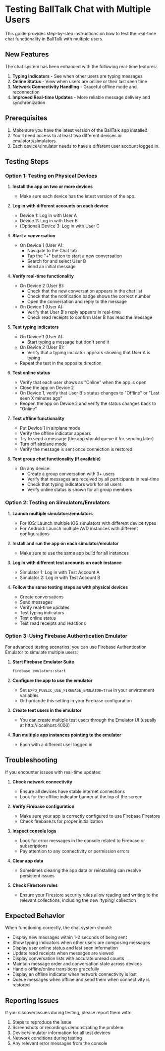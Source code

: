 # Testing BallTalk Chat with Multiple Users

This guide provides step-by-step instructions on how to test the real-time chat functionality in BallTalk with multiple users.

## New Features

The chat system has been enhanced with the following real-time features:

1. **Typing Indicators** - See when other users are typing messages
2. **Online Status** - View when users are online or their last seen time
3. **Network Connectivity Handling** - Graceful offline mode and reconnection
4. **Improved Real-time Updates** - More reliable message delivery and synchronization

## Prerequisites

1. Make sure you have the latest version of the BallTalk app installed.
2. You'll need access to at least two different devices or emulators/simulators.
3. Each device/simulator needs to have a different user account logged in.

## Testing Steps

### Option 1: Testing on Physical Devices

1. **Install the app on two or more devices**
   - Make sure each device has the latest version of the app.

2. **Log in with different accounts on each device**
   - Device 1: Log in with User A
   - Device 2: Log in with User B
   - (Optional) Device 3: Log in with User C

3. **Start a conversation**
   - On Device 1 (User A):
     - Navigate to the Chat tab
     - Tap the "+" button to start a new conversation
     - Search for and select User B
     - Send an initial message

4. **Verify real-time functionality**
   - On Device 2 (User B):
     - Check that the new conversation appears in the chat list
     - Check that the notification badge shows the correct number
     - Open the conversation and reply to the message
   - On Device 1 (User A):
     - Verify that User B's reply appears in real-time
     - Check read receipts to confirm User B has read the message

5. **Test typing indicators**
   - On Device 1 (User A):
     - Start typing a message but don't send it
   - On Device 2 (User B):
     - Verify that a typing indicator appears showing that User A is typing
   - Repeat the test in the opposite direction

6. **Test online status**
   - Verify that each user shows as "Online" when the app is open
   - Close the app on Device 2
   - On Device 1, verify that User B's status changes to "Offline" or "Last seen X minutes ago"
   - Reopen the app on Device 2 and verify the status changes back to "Online"

7. **Test offline functionality**
   - Put Device 1 in airplane mode
   - Verify the offline indicator appears
   - Try to send a message (the app should queue it for sending later)
   - Turn off airplane mode
   - Verify the message is sent once connection is restored

8. **Test group chat functionality (if available)**
   - On any device:
     - Create a group conversation with 3+ users
     - Verify that messages are received by all participants in real-time
     - Check that typing indicators work for all users
     - Verify online status is shown for all group members

### Option 2: Testing on Simulators/Emulators

1. **Launch multiple simulators/emulators**
   - For iOS: Launch multiple iOS simulators with different device types
   - For Android: Launch multiple AVD instances with different configurations

2. **Install and run the app on each simulator/emulator**
   - Make sure to use the same app build for all instances

3. **Log in with different test accounts on each instance**
   - Simulator 1: Log in with Test Account A
   - Simulator 2: Log in with Test Account B

4. **Follow the same testing steps as with physical devices**
   - Create conversations
   - Send messages
   - Verify real-time updates
   - Test typing indicators
   - Test online status
   - Test read receipts and reactions

### Option 3: Using Firebase Authentication Emulator

For advanced testing scenarios, you can use Firebase Authentication Emulator to simulate multiple users:

1. **Start Firebase Emulator Suite**
   ```bash
   firebase emulators:start
   ```

2. **Configure the app to use the emulator**
   - Set `EXPO_PUBLIC_USE_FIREBASE_EMULATOR=true` in your environment variables
   - Or hardcode this setting in your Firebase configuration

3. **Create test users in the emulator**
   - You can create multiple test users through the Emulator UI (usually at http://localhost:4000)

4. **Run multiple app instances pointing to the emulator**
   - Each with a different user logged in

## Troubleshooting

If you encounter issues with real-time updates:

1. **Check network connectivity**
   - Ensure all devices have stable internet connections
   - Look for the offline indicator banner at the top of the screen

2. **Verify Firebase configuration**
   - Make sure your app is correctly configured to use Firebase Firestore
   - Check firebase.ts for proper initialization

3. **Inspect console logs**
   - Look for error messages in the console related to Firebase or subscriptions
   - Pay attention to any connectivity or permission errors

4. **Clear app data**
   - Sometimes clearing the app data or reinstalling can resolve persistent issues

5. **Check Firestore rules**
   - Ensure your Firestore security rules allow reading and writing to the relevant collections, including the new 'typing' collection

## Expected Behavior

When functioning correctly, the chat system should:

- Display new messages within 1-2 seconds of being sent
- Show typing indicators when other users are composing messages
- Display user online status and last seen information
- Update read receipts when messages are viewed
- Display conversation lists with accurate unread counts
- Maintain message order and conversation state across devices
- Handle offline/online transitions gracefully
- Display an offline indicator when network connectivity is lost
- Queue messages when offline and send them when connectivity is restored

## Reporting Issues

If you discover issues during testing, please report them with:

1. Steps to reproduce the issue
2. Screenshots or recordings demonstrating the problem
3. Device/simulator information for all test devices
4. Network conditions during testing
5. Any relevant error messages from the console 
